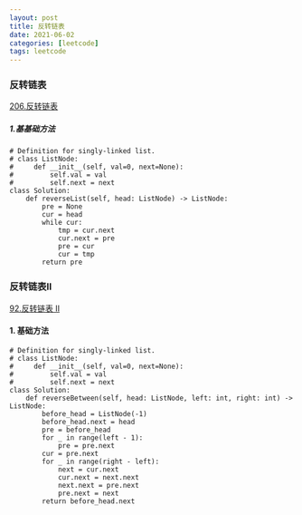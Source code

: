 ```yaml
---
layout: post
title: 反转链表
date: 2021-06-02
categories: [leetcode]
tags: leetcode
---
```


### 反转链表
[206.反转链表](https://leetcode-cn.com/problems/reverse-linked-list/)
##### 1.基基础方法
```
# Definition for singly-linked list.
# class ListNode:
#     def __init__(self, val=0, next=None):
#         self.val = val
#         self.next = next
class Solution:
    def reverseList(self, head: ListNode) -> ListNode:
        pre = None
        cur = head
        while cur:
            tmp = cur.next
            cur.next = pre
            pre = cur
            cur = tmp
        return pre

```
### 反转链表II
[92.反转链表 II](https://leetcode-cn.com/problems/reverse-linked-list-ii/submissions/)
#### 1. 基础方法
```
# Definition for singly-linked list.
# class ListNode:
#     def __init__(self, val=0, next=None):
#         self.val = val
#         self.next = next
class Solution:
    def reverseBetween(self, head: ListNode, left: int, right: int) -> ListNode:
        before_head = ListNode(-1)
        before_head.next = head
        pre = before_head
        for _ in range(left - 1):
            pre = pre.next
        cur = pre.next
        for _ in range(right - left):
            next = cur.next
            cur.next = next.next
            next.next = pre.next
            pre.next = next
        return before_head.next
```
